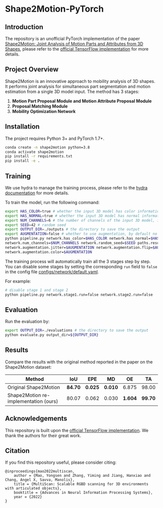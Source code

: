 # Shape2Motion-PyTorch

## Introduction

The repository is an unofficial PyTorch implementation of the paper [Shape2Motion: Joint Analysis of Motion Parts and Attributes from 3D Shapes](https://arxiv.org/abs/1903.03911), please refer to the [official TensorFlow implementation](https://github.com/wangxiaogang866/Shape2Motion) for more details.


## Project Overview

Shape2Motion is an innovative approach to mobility analysis of 3D shapes. It performs joint analysis for simultaneous part segmentation and motion estimation from a single 3D model input. The method has 3 stages:

1. **Motion Part Proposal Module and Motion Attribute Proposal Module**
2. **Proposal Matching Module**
3. **Mobility Optimization Network**

## Installation

The project requires Python 3+ and PyTorch 1.7+.

```bash
conda create -n shape2motion python=3.8
conda activate shape2motion
pip install -r requirements.txt
pip install -e .
```

## Training

We use hydra to manage the training process, please refer to the [hydra documentation](https://hydra.cc/docs/intro/) for more details.

To train the model, run the following command:

```bash
export HAS_COLOR=true # whether the input 3D model has color information
export HAS_NORMAL=true # whether the input 3D model has normal information
export NUM_CHANNELS=6 # the number of channels of the input 3D model, in addition to xyz coordinates
export SEED=42 # random seed
export OUTPUT_DIR=./outputs # the directory to save the output
export AUGMENTATION=false # whether to use augmentation, by default no augmentation is used
python pipeline.py network.has_color=$HAS_COLOR network.has_normal=$HAS_NORMAL \
network.num_channels=$NUM_CHANNELS network.random_seed=$SEED paths.result_dir="${OUTPUT_DIR}" \
network.augmentation.jitter=$AUGMENTATION network.augmentation.flip=$AUGMENTATION network.augmentation.rotate=$AUGMENTATION \
network.augmentation.color=$AUGMENTATION
```

The training process will automatically train all the 3 stages step by step. You can disable some stages by setting the corresponding `run` field to `false` in the config file [configs/network/default.yaml](configs/network/default.yaml).

For example:
```bash
# disable stage 1 and stage 2
python pipeline.py network.stage1.run=false network.stage2.run=false
```

## Evaluation

Run the evaluation by:

```bash
export OUTPUT_DIR=./evaluations # the directory to save the output
python evaluate.py output_dir=${OUTPUT_DIR}
```

## Results

Compare the results with the original method reported in the paper on the Shape2Motion dataset:


| Method                             | IoU   | EPE   | MD    | OE    | TA    |
|------------------------------------|-------|-------|-------|-------|-------|
| Original Shape2Motion              | **84.70** | **0.025** | **0.010** | 6.875 | 98.00 |
| Shape2Motion re-implementation (ours) | 80.07 | 0.062 | 0.030 | **1.604** | **99.70** |

## Acknowledgements

This repository is built upon the [official TensorFlow implementation](https://github.com/wangxiaogang866/Shape2Motion).
We thank the authors for their great work.

## Citation

If you find this repository useful, please consider citing:

```
@inproceedings{mao2022multiscan,
    author = {Mao, Yongsen and Zhang, Yiming and Jiang, Hanxiao and Chang, Angel X, Savva, Manolis},
    title = {MultiScan: Scalable RGBD scanning for 3D environments with articulated objects},
    booktitle = {Advances in Neural Information Processing Systems},
    year = {2022}
}
```

